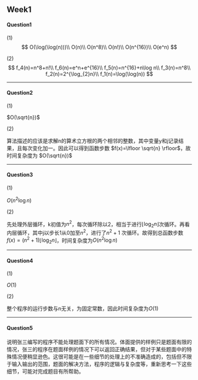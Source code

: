 ## Week1
#### Question1

(1)
$$
O(\log(\log(n)))\\
O(n)\\
O(n^8)\\
O(n!)\\
O(n^{16})\\
O(e^n)
$$

(2)
$$
f_4(n)=n^8+n!\\
f_6(n)=e^n+e^{16}\\
f_5(n)=n^{16}+n\log n\\
f_3(n)=n^8\\
f_2(n)=2^{\log_{2}n}\\
f_1(n)=\log(\log(n))
$$

------

#### Question2

(1)

$O(\sqrt{n})$

(2)

算法描述的应该是求解n的算术立方根的两个相邻的整数，其中变量y和j记录结果，且每次变化加一。因此可以得到函数步数 $f(x)=\lfloor \sqrt{n} \rfloor$，故时间复杂度为 $O(\sqrt{n})$

------

#### Question3

(1)

$O(n^2\log n)$

(2)

先处理外层循环，k初值为$n^2$，每次循环除以2，相当于进行$\lfloor \log_{2}n \rfloor$次循环。再看内层循环，其中j以步长1从0加至$n^2$，进行了$n^2+1$ 次循环。故得到总函数步数$f(x)= (n^2+1)\lfloor \log_{2}n \rfloor$，时间复杂度为$O(n^2\log n)$

------

#### Question4

(1)

$O(1)$

(2)

整个程序的运行步数与n无关，为固定常数，因此时间复杂度为$O(1)$

------

#### Question5

说明张三编写的程序不能处理题面下的所有情况。体面提供的样例只是题面有限的情况，张三的程序在题面样例的情况下可以返回正确结果，但对于某些题面中的特殊情况便稍显逊色。这很可能是在一些细节的处理上的不准确造成的，包括但不限于输入输出的范围，题面的解决方法，程序的逻辑与复杂度等，重新思考一下这些细节，可能对完成题目有所帮助。
